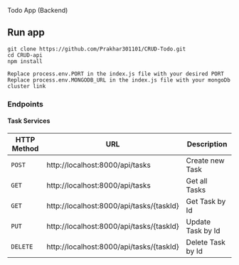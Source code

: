 Todo App (Backend)

## Run app
```
git clone https://github.com/Prakhar301101/CRUD-Todo.git
cd CRUD-api
npm install

Replace process.env.PORT in the index.js file with your desired PORT 
Replace process.env.MONGODB_URL in the index.js file with your mongoDb cluster link 

```

### Endpoints 

#### Task Services

|HTTP Method|URL|Description|
|---|---|---|
|`POST`|http://localhost:8000/api/tasks | Create new Task |
|`GET`|http://localhost:8000/api/tasks | Get all Tasks |
|`GET`|http://localhost:8000/api/tasks/{taskId} | Get Task by Id |
|`PUT`|http://localhost:8000/api/tasks/{taskId} | Update Task by Id |
|`DELETE`|http://localhost:8000/api/tasks/{taskId} | Delete Task by Id |